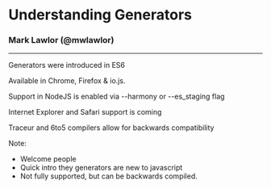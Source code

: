 # Understanding Generators

### Mark Lawlor (@mwlawlor)

---

Generators were introduced in ES6

Available in Chrome, Firefox & io.js.

Support in NodeJS is enabled via --harmony or --es_staging flag

Internet Explorer and Safari support is coming

Traceur and 6to5 compilers allow for backwards compatibility

Note: 

- Welcome people
- Quick intro they generators are new to javascript
- Not fully supported, but can be backwards compiled.
